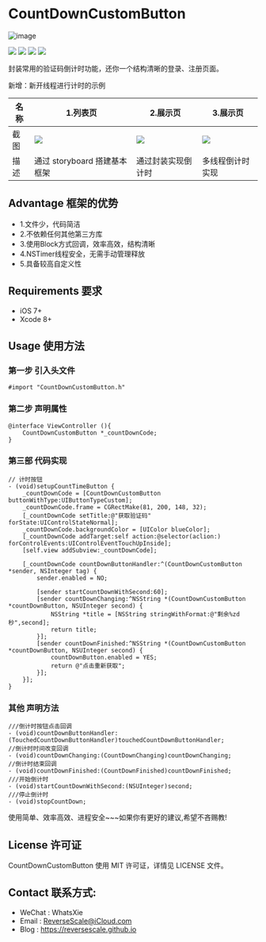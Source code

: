 # CountDownCustomButton

![image](http://og1yl0w9z.bkt.clouddn.com/17-7-4/60056879.jpg)

![](https://img.shields.io/badge/platform-iOS-red.svg) ![](https://img.shields.io/badge/language-Objective--C-orange.svg) ![](https://img.shields.io/badge/download-254K-brightgreen.svg
) ![](https://img.shields.io/badge/license-MIT%20License-brightgreen.svg) 

封装常用的验证码倒计时功能，还你一个结构清晰的登录、注册页面。

新增：新开线程进行计时的示例

| 名称 |1.列表页 |2.展示页 |3.展示页 |
| ------------- | ------------- | ------------- | ------------- |
| 截图 | ![](http://og1yl0w9z.bkt.clouddn.com/17-12-20/88577558.jpg) | ![](http://og1yl0w9z.bkt.clouddn.com/17-12-20/91906539.jpg) | ![](http://og1yl0w9z.bkt.clouddn.com/17-12-20/9541158.jpg) |
| 描述 | 通过 storyboard 搭建基本框架 | 通过封装实现倒计时 | 多线程倒计时实现 |

## Advantage 框架的优势
* 1.文件少，代码简洁
* 2.不依赖任何其他第三方库
* 3.使用Block方式回调，效率高效，结构清晰
* 4.NSTimer线程安全，无需手动管理释放
* 5.具备较高自定义性

## Requirements 要求
* iOS 7+
* Xcode 8+

## Usage 使用方法
### 第一步 引入头文件
```
#import "CountDownCustomButton.h"
```
### 第二步 声明属性
```
@interface ViewController (){
    CountDownCustomButton *_countDownCode;
}
```
### 第三部 代码实现
```
// 计时按钮
- (void)setupCountTimeButton {
    _countDownCode = [CountDownCustomButton buttonWithType:UIButtonTypeCustom];
    _countDownCode.frame = CGRectMake(81, 200, 148, 32);
    [_countDownCode setTitle:@"获取验证码" forState:UIControlStateNormal];
    _countDownCode.backgroundColor = [UIColor blueColor];
    [_countDownCode addTarget:self action:@selector(aclion:) forControlEvents:UIControlEventTouchUpInside];
    [self.view addSubview:_countDownCode];
    
    [_countDownCode countDownButtonHandler:^(CountDownCustomButton *sender, NSInteger tag) {
        sender.enabled = NO;
        
        [sender startCountDownWithSecond:60];
        [sender countDownChanging:^NSString *(CountDownCustomButton *countDownButton, NSUInteger second) {
            NSString *title = [NSString stringWithFormat:@"剩余%zd秒",second];
            return title;
        }];
        [sender countDownFinished:^NSString *(CountDownCustomButton *countDownButton, NSUInteger second) {
            countDownButton.enabled = YES;
            return @"点击重新获取";
        }];
    }];
}
```
### 其他 声明方法
```
///倒计时按钮点击回调
- (void)countDownButtonHandler:(TouchedCountDownButtonHandler)touchedCountDownButtonHandler;
//倒计时时间改变回调
- (void)countDownChanging:(CountDownChanging)countDownChanging;
//倒计时结束回调
- (void)countDownFinished:(CountDownFinished)countDownFinished;
///开始倒计时
- (void)startCountDownWithSecond:(NSUInteger)second;
///停止倒计时
- (void)stopCountDown;
```

使用简单、效率高效、进程安全~~~如果你有更好的建议,希望不吝赐教!


## License 许可证
CountDownCustomButton 使用 MIT 许可证，详情见 LICENSE 文件。


## Contact 联系方式:
* WeChat : WhatsXie
* Email : ReverseScale@iCloud.com
* Blog : https://reversescale.github.io


